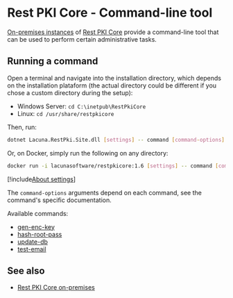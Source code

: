 ﻿# Rest PKI Core - Command-line tool

[On-premises instances](../index.md) of [Rest PKI Core](../../index.md) provide a command-line tool that can be
used to perform certain administrative tasks.

## Running a command

Open a terminal and navigate into the installation directory, which depends on the installation plataform
(the actual directory could be different if you chose a custom directory during the setup):

* Windows Server: `cd C:\inetpub\RestPkiCore`
* Linux: `cd /usr/share/restpkicore`

Then, run:

```sh
dotnet Lacuna.RestPki.Site.dll [settings] -- command [command-options]
```

Or, on Docker, simply run the following on any directory:

```sh
docker run -i lacunasoftware/restpkicore:1.6 [settings] -- command [command-options]
```

[!include[About settings](includes/about-settings.md)]

The `command-options` arguments depend on each command, see the command's specific documentation.

Available commands:

* [gen-enc-key](gen-enc-key.md)
* [hash-root-pass](hash-root-pass.md)
* [update-db](update-db.md)
* [test-email](test-email.md)

## See also

* [Rest PKI Core on-premises](../index.md)
